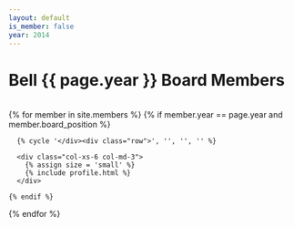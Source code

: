 ```yaml
---
layout: default
is_member: false
year: 2014
---
```


<h1 class="cover-heading">
  Bell {{ page.year }} Board Members
</h1>
<br>

<div class="row">
  {% for member in site.members %}
    {% if member.year == page.year and member.board_position %}

      {% cycle '</div><div class="row">', '', '', '' %}

      <div class="col-xs-6 col-md-3">
        {% assign size = 'small' %}
        {% include profile.html %}
      </div>

    {% endif %}
  {% endfor %}
</div>